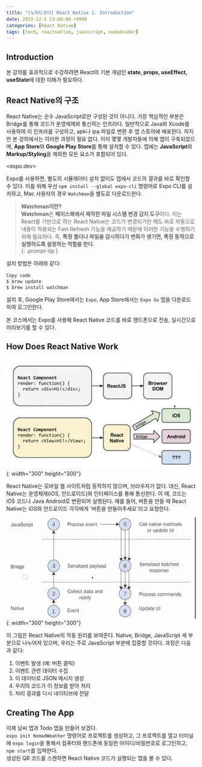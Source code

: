 ```yaml
---
title: "[노마드코더] React Native 1. Introduction"
date: 2023-12-5 23:00:00 +0900
categories: [React Native]
tags: [tech, reactnative, javascript, nomadcoder]
---
```


## Introduction
본 강의를 효과적으로 수강하려면 React의 기본 개념인 **state, props, useEffect, useState**에 대한 이해가 필요하다.

## React Native의 구조
React Native는 순수 JavaScript로만 구성된 것이 아니다. 가장 핵심적인 부분은 Bridge를 통해 코드가 운영체제와 통신하는 인프라다. 일반적으로 Java와 Xcode를 사용하여 이 인프라를 구성하고, apk나 ipa 파일로 변환 후 앱 스토어에 배포한다. 하지만 본 강의에서는 이러한 과정이 필요 없다. 이미 몇몇 개발자들에 의해 앱이 구축되었으며, **App Store**와 **Google Play Store**를 통해 설치할 수 있다. 앱에는 **JavaScript**와 **Markup/Styling**을 제외한 모든 요소가 포함되어 있다.

<expo.dev>

Expo를 사용하면, 별도의 시뮬레이터 설치 없이도 앱에서 코드의 결과를 바로 확인할 수 있다. 이를 위해 우선 `npm install --global expo-cli` 명령어로 Expo CLI를 설치하고, Mac 사용자의 경우 `Watchman`을 별도로 다운로드한다.

> **Watchman이란?**  
**Watchman**은 **페이스북에서 제작한 파일 시스템 변경 감지 도구**이다. 이는 React를 기반으로 하는 React Native는 코드가 변경되기만 해도 바로 자동으로 내용이 적용되는 Fast Refresh 기능을 제공하기 때문에 이러한 기능을 수행하기 위해 필요하다. 즉, **특정 폴더나 파일을 감시하다가 변화가 생기면, 특정 동작으로 실행하도록 설정하는 역할을 한다.**  
{: .prompt-tip }

설치 방법은 아래와 같다:

```shell
Copy code
$ brew update
$ brew install watchman
```

설치 후, Google Play Store에서는 `Expo`, App Store에서는 `Expo Go` 앱을 다운로드하여 로그인한다.

본 코스에서는 Expo를 사용해 React Native 코드를 바로 핸드폰으로 전송, 실시간으로 미리보기를 할 수 있다.


## How Does React Native Work

![CompareReactAndNative](../../assets/img/posts/React-Native/2023-11-29/Compare-React-Native.png){: width="300" height="300"} 

React Native는 모바일 웹 사이트처럼 동작하지 않으며, 브라우저가 없다. 대신, React Native는 운영체제(iOS, 안드로이드)와 인터페이스를 통해 통신한다. 이 때, 코드는 iOS 코드나 Java Android로 변환되어 실행된다. 예를 들어, 버튼을 만들 때 React Native는 iOS와 안드로이드 각각에게 '버튼을 만들어주세요'라고 요청한다.

![ActiveReactNative](../../assets/img/posts/React-Native/2023-11-29/Active-React-Native.png){: width="300" height="300"} 

이 그림은 React Native의 작동 원리를 보여준다. Native, Bridge, JavaScript 세 부분으로 나누어져 있으며, 우리는 주로 JavaScript 부분에 집중할 것이다. 과정은 다음과 같다:

1. 이벤트 발생 (예: 버튼 클릭)
2. 이벤트 관련 데이터 수집
3. 이 데이터로 JSON 메시지 생성
4. 우리의 코드가 이 정보를 받아 처리
5. 처리 결과를 다시 네이티브에 전달

## Creating The App
이제 날씨 앱과 Todo 앱을 만들어 보겠다.  
`expo init NomadWeather` 명령어로 프로젝트를 생성하고, 그 프로젝트를 열고 터미널에 `expo login`을 통해서 컴퓨터와 핸드폰에 동일한 아이디/비밀번호로 로그인하고, `npm start`를 입력한다.  
생성된 QR 코드를 스캔하면 React Native 코드가 실행되는 앱을 볼 수 있다.
